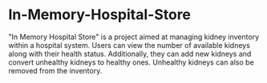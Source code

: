 # In-Memory-Hospital-Store
 "In Memory Hospital Store" is a project aimed at managing kidney inventory within a hospital system. Users can view the number of available kidneys along with their health status. Additionally, they can add new kidneys and convert unhealthy kidneys to healthy ones. Unhealthy kidneys can also be removed from the inventory.

